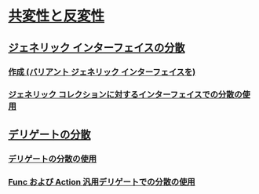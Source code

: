 # [共変性と反変性](index.md)
## [ジェネリック インターフェイスの分散](variance-in-generic-interfaces.md)
### [作成 (バリアント ジェネリック インターフェイスを)](creating-variant-generic-interfaces.md)
### [ジェネリック コレクションに対するインターフェイスでの分散の使用](using-variance-in-interfaces-for-generic-collections.md)
## [デリゲートの分散](variance-in-delegates.md)
### [デリゲートの分散の使用](using-variance-in-delegates.md)
### [Func および Action 汎用デリゲートでの分散の使用](using-variance-for-func-and-action-generic-delegates.md)
